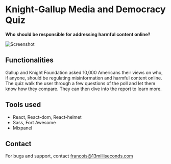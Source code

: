 # Knight-Gallup Media and Democracy Quiz
**Who should be responsible for addressing harmful content online?**

![Screenshot](https://i.imgur.com/xRYnlDr.png)

## Functionalities
Gallup and Knight Foundation asked 10,000 Americans their views on who, if anyone, should be regulating misinformation and harmful content online. The quiz walk the user through a few questions of the poll and let them know how they compare. They can then dive into the report to learn more.

## Tools used
- React, React-dom, React-helmet
- Sass, Fort Awesome
- Mixpanel

## Contact
For bugs and support, contact francois@13milliseconds.com

